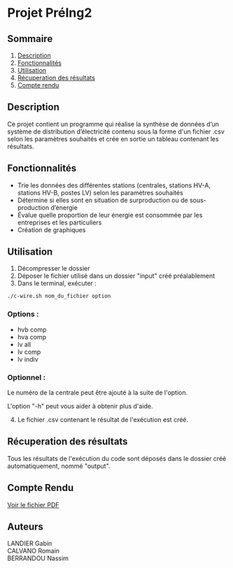 # Projet PréIng2  

## Sommaire  

1) [Description](#Description)  
2) [Fonctionnalités](#Fonctionnalités)  
3) [Utilisation](#Utilisation)
4) [Récuperation des résultats](#Récuperation_des_résultats)
5) [Compte rendu](#Compte)

## Description  

Ce projet contient un programme qui réalise la synthèse de données d’un système de distribution d’électricité contenu sous la forme d'un fichier .csv selon les paramètres souhaités et crée en sortie un tableau contenant les résultats.  

## Fonctionnalités  

- Trie les données des différentes stations (centrales, stations HV-A, stations HV-B, postes LV) selon les paramètres souhaités  
- Détermine si elles sont en situation de surproduction ou de sous-production d’énergie  
- Évalue quelle proportion de leur énergie est consommée par les entreprises et les particuliers  
- Création de graphiques  

## Utilisation  

1) Décompresser le dossier  
2) Déposer le fichier utilisé dans un dossier "input" créé préalablement  
3) Dans le terminal, exécuter :  

```bash  
./c-wire.sh nom_du_fichier option  
```  

### Options :  

- hvb comp  
- hva comp  
- lv all  
- lv comp  
- lv indiv  

### Optionnel :  

Le numéro de la centrale peut être ajouté à la suite de l'option.  

L'option "-h" peut vous aider à obtenir plus d'aide.  

4) Le fichier .csv contenant le résultat de l'exécution est créé.

## Récuperation des résultats
<a id="Récuperation_des_résultats"></a>
Tous les résultats de l'exécution du code sont déposés dans le dossier créé automatiquement, nommé "output".

## Compte Rendu  
<a id="Compte"></a>  

[Voir le fichier PDF](Compte%20Rendu.pdf)  



## Auteurs  

LANDIER Gabin  
CALVANO Romain  
BERRANDOU Nassim  
```

